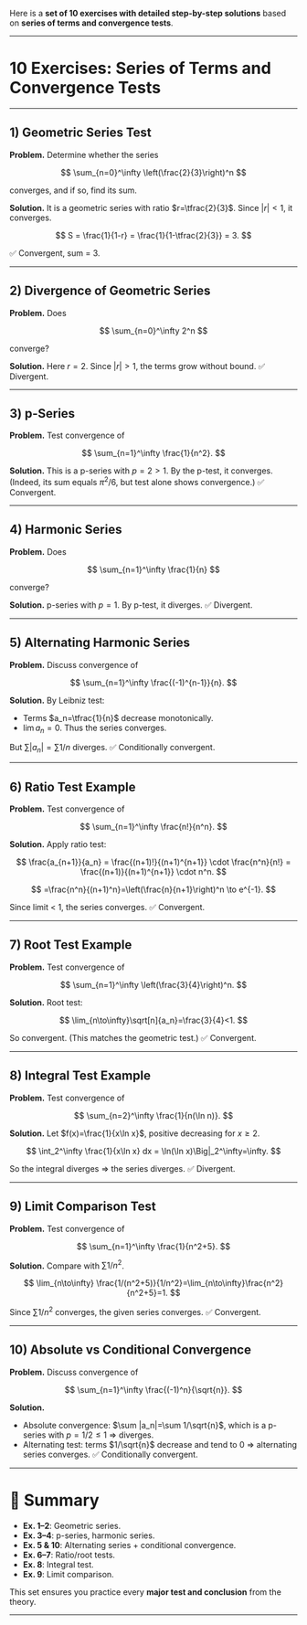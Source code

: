 Here is a **set of 10 exercises with detailed step-by-step solutions** based on **series of terms and convergence tests**.

---

# 10 Exercises: Series of Terms and Convergence Tests

---

## 1) Geometric Series Test

**Problem.** Determine whether the series

$$
\sum_{n=0}^\infty \left(\frac{2}{3}\right)^n
$$

converges, and if so, find its sum.

**Solution.**
It is a geometric series with ratio $r=\tfrac{2}{3}$. Since $|r|<1$, it converges.

$$
S = \frac{1}{1-r} = \frac{1}{1-\tfrac{2}{3}} = 3.
$$

✅ Convergent, sum = 3.

---

## 2) Divergence of Geometric Series

**Problem.** Does

$$
\sum_{n=0}^\infty 2^n
$$

converge?

**Solution.**
Here $r=2$. Since $|r|>1$, the terms grow without bound.
✅ Divergent.

---

## 3) p-Series

**Problem.** Test convergence of

$$
\sum_{n=1}^\infty \frac{1}{n^2}.
$$

**Solution.**
This is a p-series with $p=2>1$. By the p-test, it converges.
(Indeed, its sum equals $\pi^2/6$, but test alone shows convergence.)
✅ Convergent.

---

## 4) Harmonic Series

**Problem.** Does

$$
\sum_{n=1}^\infty \frac{1}{n}
$$

converge?

**Solution.**
p-series with $p=1$. By p-test, it diverges.
✅ Divergent.

---

## 5) Alternating Harmonic Series

**Problem.** Discuss convergence of

$$
\sum_{n=1}^\infty \frac{(-1)^{n-1}}{n}.
$$

**Solution.**
By Leibniz test:

* Terms $a_n=\tfrac{1}{n}$ decrease monotonically.
* $\lim a_n=0$.
  Thus the series converges.

But $\sum |a_n|=\sum 1/n$ diverges.
✅ Conditionally convergent.

---

## 6) Ratio Test Example

**Problem.** Test convergence of

$$
\sum_{n=1}^\infty \frac{n!}{n^n}.
$$

**Solution.**
Apply ratio test:

$$
\frac{a_{n+1}}{a_n} = \frac{(n+1)!}{(n+1)^{n+1}} \cdot \frac{n^n}{n!} = \frac{(n+1)}{(n+1)^{n+1}} \cdot n^n.
$$

$$
=\frac{n^n}{(n+1)^n}=\left(\frac{n}{n+1}\right)^n \to e^{-1}.
$$

Since limit < 1, the series converges.
✅ Convergent.

---

## 7) Root Test Example

**Problem.** Test convergence of

$$
\sum_{n=1}^\infty \left(\frac{3}{4}\right)^n.
$$

**Solution.**
Root test:

$$
\lim_{n\to\infty}\sqrt[n]{a_n}=\frac{3}{4}<1.
$$

So convergent. (This matches the geometric test.)
✅ Convergent.

---

## 8) Integral Test Example

**Problem.** Test convergence of

$$
\sum_{n=2}^\infty \frac{1}{n(\ln n)}.
$$

**Solution.**
Let $f(x)=\frac{1}{x\ln x}$, positive decreasing for $x\ge2$.

$$
\int_2^\infty \frac{1}{x\ln x} dx = \ln(\ln x)\Big|_2^\infty=\infty.
$$

So the integral diverges ⇒ the series diverges.
✅ Divergent.

---

## 9) Limit Comparison Test

**Problem.** Test convergence of

$$
\sum_{n=1}^\infty \frac{1}{n^2+5}.
$$

**Solution.**
Compare with $\sum 1/n^2$.

$$
\lim_{n\to\infty} \frac{1/(n^2+5)}{1/n^2}=\lim_{n\to\infty}\frac{n^2}{n^2+5}=1.
$$

Since $\sum 1/n^2$ converges, the given series converges.
✅ Convergent.

---

## 10) Absolute vs Conditional Convergence

**Problem.** Discuss convergence of

$$
\sum_{n=1}^\infty \frac{(-1)^n}{\sqrt{n}}.
$$

**Solution.**

* Absolute convergence: $\sum |a_n|=\sum 1/\sqrt{n}$, which is a p-series with $p=1/2\le 1$ ⇒ diverges.
* Alternating test: terms $1/\sqrt{n}$ decrease and tend to 0 ⇒ alternating series converges.
  ✅ Conditionally convergent.

---

# 📌 Summary

* **Ex. 1–2**: Geometric series.
* **Ex. 3–4**: p-series, harmonic series.
* **Ex. 5 & 10**: Alternating series + conditional convergence.
* **Ex. 6–7**: Ratio/root tests.
* **Ex. 8**: Integral test.
* **Ex. 9**: Limit comparison.

This set ensures you practice every **major test and conclusion** from the theory.

---



